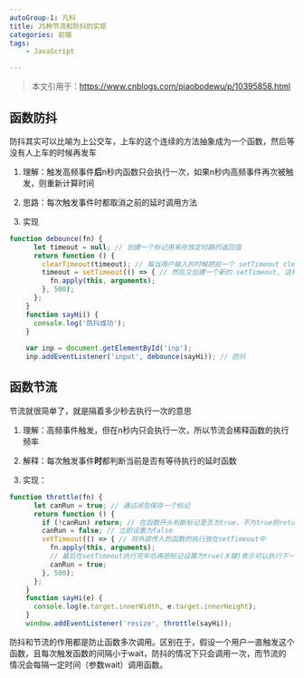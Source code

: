 ```yaml
---
autoGroup-1: 凡科
title: JS种节流和防抖的实现
categories: 前端
tags:
    - JavaScript

---
```


> 本文引用于：https://www.cnblogs.com/piaobodewu/p/10395858.html

## 函数防抖

防抖其实可以比喻为上公交车，上车的这个连续的方法抽象成为一个函数，然后等没有人上车的时候再发车

1. 理解：触发高频事件**后**n秒内函数只会执行一次，如果n秒内高频事件再次被触发，则重新计算时间

2. 思路：每次触发事件时都取消之前的延时调用方法

3. 实现

```javascript
function debounce(fn) {
      let timeout = null; // 创建一个标记用来存放定时器的返回值
      return function () {
        clearTimeout(timeout); // 每当用户输入的时候把前一个 setTimeout clear 掉
        timeout = setTimeout(() => { // 然后又创建一个新的 setTimeout, 这样就能保证输入字符后的 interval 间隔内如果还有字符输入的话，就不会执行 fn 函数
          fn.apply(this, arguments);
        }, 500);
      };
    }
    function sayHi() {
      console.log('防抖成功');
    }
 
    var inp = document.getElementById('inp');
    inp.addEventListener('input', debounce(sayHi)); // 防抖
```

## 函数节流

节流就很简单了，就是隔着多少秒去执行一次的意思

1. 理解：高频事件触发，但在n秒内只会执行一次，所以节流会稀释函数的执行频率

2. 解释：每次触发事件**时**都判断当前是否有等待执行的延时函数

3. 实现：

```javascript
function throttle(fn) {
      let canRun = true; // 通过闭包保存一个标记
      return function () {
        if (!canRun) return; // 在函数开头判断标记是否为true，不为true则return
        canRun = false; // 立即设置为false
        setTimeout(() => { // 将外部传入的函数的执行放在setTimeout中
          fn.apply(this, arguments);
          // 最后在setTimeout执行完毕后再把标记设置为true(关键)表示可以执行下一次循环了。当定时器没有执行的时候标记永远是false，在开头被return掉
          canRun = true;
        }, 500);
      };
    }
    function sayHi(e) {
      console.log(e.target.innerWidth, e.target.innerHeight);
    }
    window.addEventListener('resize', throttle(sayHi));
```

防抖和节流的作用都是防止函数多次调用。区别在于，假设一个用户一直触发这个函数，且每次触发函数的间隔小于wait，防抖的情况下只会调用一次，而节流的 情况会每隔一定时间（参数wait）调用函数。